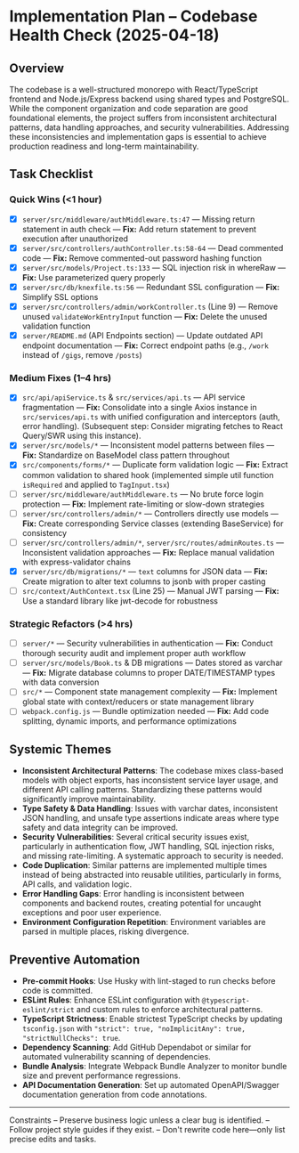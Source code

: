 # Implementation Plan – Codebase Health Check (2025-04-18)

## Overview
The codebase is a well-structured monorepo with React/TypeScript frontend and Node.js/Express backend using shared types and PostgreSQL. While the component organization and code separation are good foundational elements, the project suffers from inconsistent architectural patterns, data handling approaches, and security vulnerabilities. Addressing these inconsistencies and implementation gaps is essential to achieve production readiness and long-term maintainability.

## Task Checklist
### Quick Wins (<1 hour)
- [x] `server/src/middleware/authMiddleware.ts:47` — Missing return statement in auth check — **Fix:** Add return statement to prevent execution after unauthorized
- [x] `server/src/controllers/authController.ts:58-64` — Dead commented code — **Fix:** Remove commented-out password hashing function
- [x] `server/src/models/Project.ts:133` — SQL injection risk in whereRaw — **Fix:** Use parameterized query properly
- [x] `server/src/db/knexfile.ts:56` — Redundant SSL configuration — **Fix:** Simplify SSL options
- [x] `server/src/controllers/admin/workController.ts` (Line 9) — Remove unused `validateWorkEntryInput` function — **Fix:** Delete the unused validation function
- [x] `server/README.md` (API Endpoints section) — Update outdated API endpoint documentation — **Fix:** Correct endpoint paths (e.g., `/work` instead of `/gigs`, remove `/posts`)

### Medium Fixes (1–4 hrs)
- [x] `src/api/apiService.ts` & `src/services/api.ts` — API service fragmentation — **Fix:** Consolidate into a single Axios instance in `src/services/api.ts` with unified configuration and interceptors (auth, error handling). (Subsequent step: Consider migrating fetches to React Query/SWR using this instance).
- [x] `server/src/models/*` — Inconsistent model patterns between files — **Fix:** Standardize on BaseModel class pattern throughout
- [x] `src/components/forms/*` — Duplicate form validation logic — **Fix:** Extract common validation to shared hook (implemented simple util function `isRequired` and applied to `TagInput.tsx`)
- [ ] `server/src/middleware/authMiddleware.ts` — No brute force login protection — **Fix:** Implement rate-limiting or slow-down strategies
- [ ] `server/src/controllers/admin/*` — Controllers directly use models — **Fix:** Create corresponding Service classes (extending BaseService) for consistency
- [ ] `server/src/controllers/admin/*`, `server/src/routes/adminRoutes.ts` — Inconsistent validation approaches — **Fix:** Replace manual validation with express-validator chains
- [x] `server/src/db/migrations/*` — `text` columns for JSON data — **Fix:** Create migration to alter text columns to jsonb with proper casting
- [ ] `src/context/AuthContext.tsx` (Line 25) — Manual JWT parsing — **Fix:** Use a standard library like jwt-decode for robustness

### Strategic Refactors (>4 hrs)
- [ ] `server/*` — Security vulnerabilities in authentication — **Fix:** Conduct thorough security audit and implement proper auth workflow
- [ ] `server/src/models/Book.ts` & DB migrations — Dates stored as varchar — **Fix:** Migrate database columns to proper DATE/TIMESTAMP types with data conversion
- [ ] `src/*` — Component state management complexity — **Fix:** Implement global state with context/reducers or state management library
- [ ] `webpack.config.js` — Bundle optimization needed — **Fix:** Add code splitting, dynamic imports, and performance optimizations

## Systemic Themes
- **Inconsistent Architectural Patterns**: The codebase mixes class-based models with object exports, has inconsistent service layer usage, and different API calling patterns. Standardizing these patterns would significantly improve maintainability.
- **Type Safety & Data Handling**: Issues with varchar dates, inconsistent JSON handling, and unsafe type assertions indicate areas where type safety and data integrity can be improved.
- **Security Vulnerabilities**: Several critical security issues exist, particularly in authentication flow, JWT handling, SQL injection risks, and missing rate-limiting. A systematic approach to security is needed.
- **Code Duplication**: Similar patterns are implemented multiple times instead of being abstracted into reusable utilities, particularly in forms, API calls, and validation logic.
- **Error Handling Gaps**: Error handling is inconsistent between components and backend routes, creating potential for uncaught exceptions and poor user experience.
- **Environment Configuration Repetition**: Environment variables are parsed in multiple places, risking divergence.

## Preventive Automation
- **Pre-commit Hooks**: Use Husky with lint-staged to run checks before code is committed.
- **ESLint Rules**: Enhance ESLint configuration with `@typescript-eslint/strict` and custom rules to enforce architectural patterns.
- **TypeScript Strictness**: Enable strictest TypeScript checks by updating `tsconfig.json` with `"strict": true, "noImplicitAny": true, "strictNullChecks": true`.
- **Dependency Scanning**: Add GitHub Dependabot or similar for automated vulnerability scanning of dependencies.
- **Bundle Analysis**: Integrate Webpack Bundle Analyzer to monitor bundle size and prevent performance regressions.
- **API Documentation Generation**: Set up automated OpenAPI/Swagger documentation generation from code annotations.
------
Constraints
– Preserve business logic unless a clear bug is identified.
– Follow project style guides if they exist.
– Don't rewrite code here—only list precise edits and tasks.